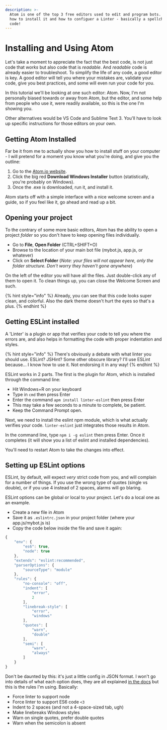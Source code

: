 ```yaml
---
description: >-
  Atom is one of the top 3 free editors used to edit and program bots. Let's see
  how to install it and how to configuer a Linter - basically a spellcheck for
  code!
---
```


# Installing and Using Atom

Let's take a moment to appreciate the fact that the best code, is not just code that _works_ but also code that is _readable_. And _readable_ code is already easier to troubleshoot. To simplify the life of any code, a good editor is key. A good editor will tell you where your mistakes are, validate your code, give you best practices, and some will even run your code for you.

In this tutorial we'll be looking at one such editor: Atom. Now, I'm not personally biased towards or away from Atom, but the editor, and some help from people who use it, were readily available, so this is the one I'm showing you.

Other alternatives would be VS Code and Sublime Text 3. You'll have to look up specific instructions for those editors on your own.

## Getting Atom Installed

Far be it from me to actually show you how to install stuff on your computer - I will pretend for a moment you know what you're doing, and give you the outline:

1. Go to the [Atom.io website](https://atom.io/).
2. Click the big red **Download Windows Installer** button \(statistically, you're probably on Windows\).
3. Once the .exe is downloaded, run it, and install it.

Atom starts off with a simple interface with a nice welcome screen and a guide, so if you feel like it, go ahead and read up a bit.

## Opening your project

To the contrary of some more basic editors, Atom has the ability to open a project _folder_ so you don't have to keep opening files individually.

* Go to **File**, **Open Folder** \(CTRL+SHIFT+O\)
* Browse to the location of your main bot file \(mybot.js, app.js, or whatever\)
* Click on **Select Folder** \(_Note: your files will not appear here, only the folder structure. Don't worry they haven't gone anywhere_\)

On the left of the editor you will have all the files. Just double-click any of them to open it. To clean things up, you can close the Welcome Screen and such.

{% hint style="info" %}
Already, you can see that this code looks super clean, and colorful. Also the dark theme doesn't hurt the eyes so that's a plus.
{% endhint %}

## Getting ESLint installed

A 'Linter' is a plugin or app that verifies your code to tell you where the errors are, and also helps in formatting the code with proper indentation and styles.

{% hint style="info" %}
There's obviously a debate with what linter you should use. ESLint? JSHint? Some other obscure library? I'll use ESLint because... I know how to use it. Not endorsing it in any way!
{% endhint %}

ESLint works in 2 parts. The first is the plugin for Atom, which is installed through the command line:

* Hit Windows+R on your keyboard
* Type in `cmd` then press Enter
* Enter the command `apm install linter-eslint` then press Enter
* This may take a few seconds to a minute to complete, be patient.
* Keep the Command Prompt open.

Next, we need to install the eslint npm module, which is what actually verifies your code. `linter-eslint` just integrates those results in Atom.

In the command line, type `npm i -g eslint` then press Enter. Once it completes \(it will show you a list of eslint and installed dependencies\).

You'll need to restart Atom to take the changes into effect.

## Setting up ESLint options

ESLint, by default, will expect _very_ strict code from you, and will complain for a number of things. If you use the wrong type of quotes \(single vs double\), or if you use 4 instead of 2 spaces, alarms will go blaring.

ESLint options can be global or local to your project. Let's do a local one as an example.

* Create a new file in Atom
* Save it as `.eslintrc.json` in your project folder \(where your app.js/mybot.js is\)
* Copy the code below inside the file and save it again:

```javascript
{
    "env": {
        "es6": true,
        "node": true
    },
    "extends": "eslint:recommended",
    "parserOptions": {
        "sourceType": "module"
    },
    "rules": {
        "no-console": "off",
        "indent": [
            "error",
            2
        ],
        "linebreak-style": [
            "error",
            "windows"
        ],
        "quotes": [
            "warn",
            "double"
        ],
        "semi": [
            "warn",
            "always"
        ]
    }
}
```

Don't be daunted by this: it's just a little config in JSON format. I won't go into details of what each option does, they are all explained [in the docs](http://eslint.org/docs/rules/) but this is the rules I'm using. Basically:

* Force linter to support node
* Force linter to support ES6 code `<3`
* Indent to 2 spaces \(and not a 4-space-sized tab, ugh\)
* Make linebreaks Windows styles
* Warn on single quotes, prefer double quotes
* Warn when the semicolon is absent

